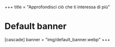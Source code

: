+++
title = "Approfondisci ciò che ti interessa di più"
# Default banner
[cascade]
  banner = "img/default_banner.webp"
+++